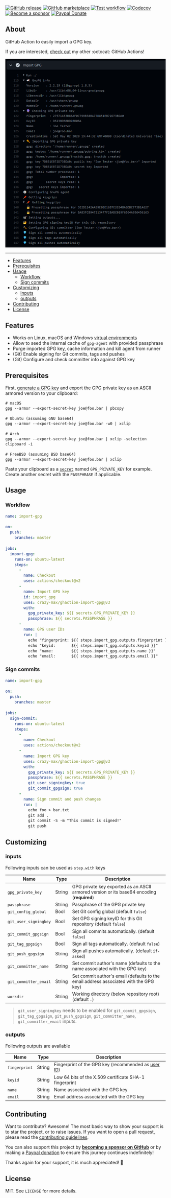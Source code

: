 [![GitHub release](https://img.shields.io/github/release/crazy-max/ghaction-import-gpg.svg?style=flat-square)](https://github.com/crazy-max/ghaction-import-gpg/releases/latest)
[![GitHub marketplace](https://img.shields.io/badge/marketplace-import--gpg-blue?logo=github&style=flat-square)](https://github.com/marketplace/actions/import-gpg)
[![Test workflow](https://img.shields.io/github/workflow/status/crazy-max/ghaction-import-gpg/test?label=test&logo=github&style=flat-square)](https://github.com/crazy-max/ghaction-import-gpg/actions?workflow=test)
[![Codecov](https://img.shields.io/codecov/c/github/crazy-max/ghaction-import-gpg?logo=codecov&style=flat-square)](https://codecov.io/gh/crazy-max/ghaction-import-gpg)
[![Become a sponsor](https://img.shields.io/badge/sponsor-crazy--max-181717.svg?logo=github&style=flat-square)](https://github.com/sponsors/crazy-max)
[![Paypal Donate](https://img.shields.io/badge/donate-paypal-00457c.svg?logo=paypal&style=flat-square)](https://www.paypal.me/crazyws)

## About

GitHub Action to easily import a GPG key.

If you are interested, [check out](https://git.io/Je09Y) my other :octocat: GitHub Actions!

![Import GPG](.github/ghaction-import-gpg.png)

___

* [Features](#features)
* [Prerequisites](#prerequisites)
* [Usage](#usage)
  * [Workflow](#workflow)
  * [Sign commits](#sign-commits)
* [Customizing](#customizing)
  * [inputs](#inputs)
  * [outputs](#outputs)
* [Contributing](#contributing)
* [License](#license)

## Features

* Works on Linux, macOS and Windows [virtual environments](https://help.github.com/en/articles/virtual-environments-for-github-actions#supported-virtual-environments-and-hardware-resources)
* Allow to seed the internal cache of `gpg-agent` with provided passphrase
* Purge imported GPG key, cache information and kill agent from runner
* (Git) Enable signing for Git commits, tags and pushes
* (Git) Configure and check committer info against GPG key

## Prerequisites

First, [generate a GPG key](https://docs.github.com/en/github/authenticating-to-github/generating-a-new-gpg-key) and
export the GPG private key as an ASCII armored version to your clipboard:

```shell
# macOS
gpg --armor --export-secret-key joe@foo.bar | pbcopy

# Ubuntu (assuming GNU base64)
gpg --armor --export-secret-key joe@foo.bar -w0 | xclip

# Arch
gpg --armor --export-secret-key joe@foo.bar | xclip -selection clipboard -i

# FreeBSD (assuming BSD base64)
gpg --armor --export-secret-key joe@foo.bar | xclip
```

Paste your clipboard as a [`secret`](https://help.github.com/en/actions/configuring-and-managing-workflows/creating-and-storing-encrypted-secrets)
named `GPG_PRIVATE_KEY` for example. Create another secret with the `PASSPHRASE` if applicable.

## Usage

### Workflow

```yaml
name: import-gpg

on:
  push:
    branches: master

jobs:
  import-gpg:
    runs-on: ubuntu-latest
    steps:
      -
        name: Checkout
        uses: actions/checkout@v2
      -
        name: Import GPG key
        id: import_gpg
        uses: crazy-max/ghaction-import-gpg@v3
        with:
          gpg_private_key: ${{ secrets.GPG_PRIVATE_KEY }}
          passphrase: ${{ secrets.PASSPHRASE }}
      -
        name: GPG user IDs
        run: |
          echo "fingerprint: ${{ steps.import_gpg.outputs.fingerprint }}"
          echo "keyid:       ${{ steps.import_gpg.outputs.keyid }}"
          echo "name:        ${{ steps.import_gpg.outputs.name }}"
          echo "email:       ${{ steps.import_gpg.outputs.email }}"
```

### Sign commits

```yaml
name: import-gpg

on:
  push:
    branches: master

jobs:
  sign-commit:
    runs-on: ubuntu-latest
    steps:
      -
        name: Checkout
        uses: actions/checkout@v2
      -
        name: Import GPG key
        uses: crazy-max/ghaction-import-gpg@v3
        with:
          gpg_private_key: ${{ secrets.GPG_PRIVATE_KEY }}
          passphrase: ${{ secrets.PASSPHRASE }}
          git_user_signingkey: true
          git_commit_gpgsign: true
      -
        name: Sign commit and push changes
        run: |
          echo foo > bar.txt
          git add .
          git commit -S -m "This commit is signed!"
          git push
```

## Customizing

### inputs

Following inputs can be used as `step.with` keys

| Name                                  | Type    | Description                                    |
|---------------------------------------|---------|------------------------------------------------|
| `gpg_private_key`                     | String  | GPG private key exported as an ASCII armored version or its base64 encoding (**required**) |
| `passphrase`                          | String  | Passphrase of the GPG private key |
| `git_config_global`                   | Bool    | Set Git config global (default `false`) |
| `git_user_signingkey`                 | Bool    | Set GPG signing keyID for this Git repository (default `false`) |
| `git_commit_gpgsign`                  | Bool    | Sign all commits automatically. (default `false`) |
| `git_tag_gpgsign`                     | Bool    | Sign all tags automatically. (default `false`) |
| `git_push_gpgsign`                    | String  | Sign all pushes automatically. (default `if-asked`) |
| `git_committer_name`                  | String  | Set commit author's name (defaults to the name associated with the GPG key) |
| `git_committer_email`                 | String  | Set commit author's email (defaults to the email address associated with the GPG key) |
| `workdir`                             | String  | Working directory (below repository root) (default `.`) |

> `git_user_signingkey` needs to be enabled for `git_commit_gpgsign`, `git_tag_gpgsign`,
> `git_push_gpgsign`, `git_committer_name`, `git_committer_email` inputs.

### outputs

Following outputs are available

| Name          | Type    | Description                           |
|---------------|---------|---------------------------------------|
| `fingerprint` | String  | Fingerprint of the GPG key (recommended as [user ID](https://www.gnupg.org/documentation/manuals/gnupg/Specify-a-User-ID.html)) |
| `keyid`       | String  | Low 64 bits of the X.509 certificate SHA-1 fingerprint |
| `name`        | String  | Name associated with the GPG key       |
| `email`       | String  | Email address associated with the GPG key |

## Contributing

Want to contribute? Awesome! The most basic way to show your support is to star the project, or to raise issues. If
you want to open a pull request, please read the [contributing guidelines](.github/CONTRIBUTING.md).

You can also support this project by [**becoming a sponsor on GitHub**](https://github.com/sponsors/crazy-max) or by
making a [Paypal donation](https://www.paypal.me/crazyws) to ensure this journey continues indefinitely!

Thanks again for your support, it is much appreciated! :pray:

## License

MIT. See `LICENSE` for more details.
